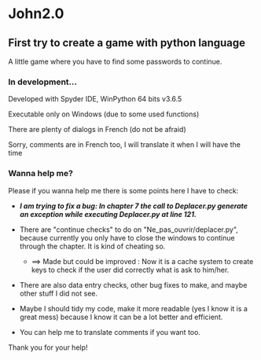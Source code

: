 # John2.0
## First try to create a game with python language

A little game where you have to find some passwords to continue.

### In development...
Developed with Spyder IDE, WinPython 64 bits v3.6.5 

Executable only on Windows (due to some used functions) 

There are plenty of dialogs in French (do not be afraid)

Sorry, comments are in French too, I will translate it when I will have the time

### Wanna help me?
Please if you wanna help me there is some points here I have to check:
- **_I am trying to fix a bug: In chapter 7 the call to Deplacer.py generate an exception while executing Deplacer.py at line 121._**

- There are "continue checks" to do on "Ne_pas_ouvrir/deplacer.py", because currently you only have to close the windows to continue through the chapter. It is kind of cheating so. 
	- ==> Made but could be improved : Now it is a cache system to create keys to check if the user did correctly what is ask to him/her.

- There are also data entry checks, other bug fixes to make, and maybe other stuff I did not see.

- Maybe I should tidy my code, make it more readable (yes I know it is a great mess) because I know it can be a lot better and efficient.

- You can help me to translate comments if you want too.

Thank you for your help!